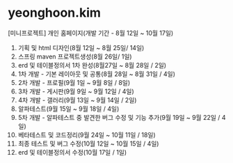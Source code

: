 # yeonghoon.kim
[미니프로젝트] 개인 홈페이지(개발 기간 - 8월 12일 ~ 10월 17일)
01. 기획 및 html 디자인(8월 12일 ~ 8월 25일/ 14일)
02. 스프링 maven 프로젝트생성(8월 26일/ 1일)
03. erd 및 테이블정의서 1차 완성(8월27일 ~ 8월 28일 / 2일)
04. 1차 개발 - 기본 레이아웃 및 공통(8월 28일 ~ 8월 31일 / 4일)
05. 2차 개발 - 프로필(9월 1일 ~ 9월 8일 / 8일)
06. 3차 개발 - 게시판(9월 9일 ~ 9월 12일 / 4일)
07. 4차 개발 - 갤러리(9월 13일 ~ 9월 14일 / 2일)
08. 알파테스트(9월 15일 ~ 9월 18일 / 4일)
09. 5차 개발 - 알파테스트 중 발견한 버그 수정 및 기능 추가(9월 19일 ~ 9월 22일 / 4일)
10. 베타테스트 및 코드정리(9월 24일 ~ 10월 11일 / 18일)
11. 최종 테스트 및 버그 수정(10월 12일 ~ 10월 15일 / 4일)
12. erd 및 테이블정의서 수정(10월 17일 / 1일)
